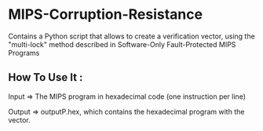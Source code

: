 MIPS-Corruption-Resistance
==========================
Contains a Python script that allows to create a verification vector, using the "multi-lock" method described in
Software-Only Fault-Protected MIPS Programs

How To Use It :
---------------
Input => The MIPS program in hexadecimal code (one instruction per line)

Output => outputP.hex, which contains the hexadecimal program with the vector.

